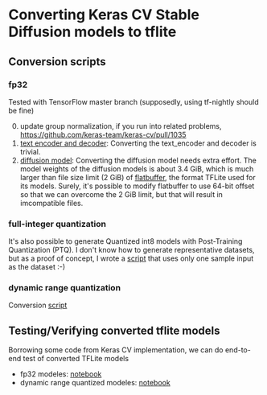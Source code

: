 # Converting Keras CV Stable Diffusion models to tflite

## Conversion scripts

### fp32 
Tested with TensorFlow master branch (supposedly, using tf-nightly should be fine)

0. update group normalization, if you run into related problems, https://github.com/keras-team/keras-cv/pull/1035
1. [text encoder and decoder](convert_text_encoder_and_decoder_to_tflite_models.ipynb): Converting the text_encoder and decoder is trivial.
2. [diffusion model](convert_keras_diffusion_model_into_two_tflite_models.ipynb): Converting the diffusion model needs extra effort. The model weights of the diffusion models is about 3.4 GiB, which is much larger than file size limit (2 GiB) of [flatbuffer](https://google.github.io/flatbuffers/), the format TFLite used for its models. Surely, it's possible to modify flatbuffer to use 64-bit offset so that we can overcome the 2 GiB limit, but that will result in imcompatible files.

### full-integer quantization
It's also possible to generate Quantized int8 models with Post-Training Quantization (PTQ). I don't know how to generate representative datasets, but as a proof of concept, I wrote a [script](convert_keras_diffusion_model_into_two_tflite_models_qint8.ipynb) that uses only one sample input as the dataset :-)

### dynamic range quantization
Conversion [script](https://github.com/freedomtan/keras_cv_stable_diffusion_to_tflite/blob/main/convert_to_tflite_models_with_dynamic_range.py)

## Testing/Verifying converted tflite models
Borrowing some code from Keras CV implementation, we can do end-to-end test of converted TFLite models
* fp32 modeles: [notebook](text_to_image_using_converted_tflite_models.ipynb)
* dynamic range quantized modeles: [notebook](text_to_image_using_converted_tflite_models_dynamic.ipynb)
